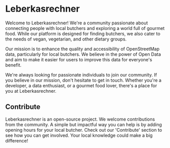 # Leberkasrechner

Welcome to Leberkasrechner! We're a community passionate about connecting people with local butchers and exploring a world full of gourmet food. While our platform is designed for finding butchers, we also cater to the needs of vegan, vegetarian, and other dietary groups.

Our mission is to enhance the quality and accessibility of OpenStreetMap data, particularly for local butchers. We believe in the power of Open Data and aim to make it easier for users to improve this data for everyone's benefit.

We're always looking for passionate individuals to join our community. If you believe in our mission, don't hesitate to get in touch. Whether you're a developer, a data enthusiast, or a gourmet food lover, there's a place for you at Leberkasrechner.

## Contribute
Leberkasrechner is an open-source project. We welcome contributions from the community. A simple but impactful way you can help is by adding opening hours for your local butcher. Check out our 'Contribute' section to see how you can get involved. Your local knowledge could make a big difference!
